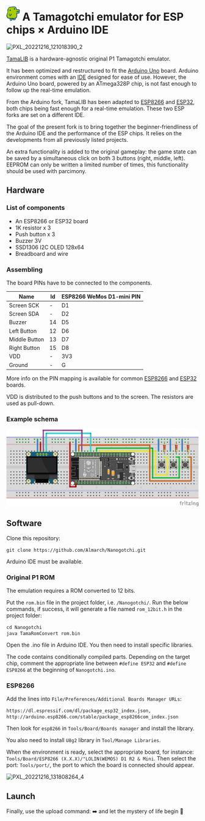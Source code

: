 # <img src="https://github.com/Almarch/tamaR/blob/main/inst/www/icon.png" alt="TaMaGoTcHi" width="35"/> A Tamagotchi emulator for ESP chips × Arduino IDE

![PXL_20221216_121018390_2](https://user-images.githubusercontent.com/13364928/208096173-751cd1a7-0d5d-4028-bfaf-60bac058f4a5.jpg)

[TamaLIB](https://github.com/jcrona/tamalib) is a hardware-agnostic original P1 Tamagotchi emulator.

It has been optimized and restructured to fit the [Arduino Uno](https://github.com/GaryZ88/ArduinoGotchi) board. Arduino environment comes with an [IDE](https://www.arduino.cc/en/software) designed for ease of use. However, the Arduino Uno board, powered by an ATmega328P chip, is not fast enough to follow up the real-time emulation.

From the Arduino fork, TamaLIB has been adapted to [ESP8266](https://github.com/anabolyc/Tamagotchi) and [ESP32](https://github.com/RBEGamer/TamagotchiESP32), both chips being fast enough for a real-time emulation. These two ESP forks are set on a different IDE.

The goal of the present fork is to bring together the beginner-friendliness of the Arduino IDE and the performance of the ESP chips. It relies on the developments from all previously listed projects.

An extra functionality is added to the original gameplay: the game state can be saved by a simultaneous click on both 3 buttons (right, middle, left). EEPROM can only be written a limited number of times, this functionality should be used with parcimony.

## Hardware

### List of components

  - An ESP8266 or ESP32 board
  - 1K resistor x 3
  - Push button x 3
  - Buzzer 3V
  - SSD1306 I2C OLED 128x64
  - Breadboard and wire

### Assembling

The board PINs have to be connected to the components.

| Name           | Id   | ESP8266 WeMos D1-mini PIN |
|----------------|------|------|
| Screen SCK     | -    | D1   |
| Screen SDA     | -    | D2   |
| Buzzer         | 14   | D5   |
| Left Button    | 12   | D6   |
| Middle Button  | 13   | D7   |
| Right Button   | 15   | D8   |
| VDD            | -    | 3V3  |
| Ground         | -    | G    |

More info on the PIN mapping is available for common [ESP8266](https://randomnerdtutorials.com/esp8266-pinout-reference-gpios/) and [ESP32](https://randomnerdtutorials.com/esp32-pinout-reference-gpios/) boards.

VDD is distributed to the push buttons and to the screen. The resistors are used as pull-down.

### Example schema

![esp32_schema](https://github.com/RBEGamer/TamagotchiESP32/blob/main/hardware/TamagotchiESP32_schematic_Steckplatine.png)

## Software

Clone this repository:
```
git clone https://github.com/Almarch/Nanogotchi.git
```

Arduino IDE must be available.

### Original P1 ROM

The emulation requires a ROM converted to 12 bits.

Put the `rom.bin` file in the project folder, i.e. `/Nanogotchi/`. Run the below commands, if success, it will generate a file named `rom_12bit.h` in the project folder:

```
cd Nanogotchi
java TamaRomConvert rom.bin
```

Open the .ino file in Arduino IDE. You then need to install specific libraries.

The code contains conditionally compiled parts. Depending on the target chip, comment the appropriate line between `#define ESP32` and `#define ESP8266` at the beginning of `Nanogotchi.ino`.

### ESP8266

Add the lines into `File/Preferences/Additional Boards Manager URLs`:

```
https://dl.espressif.com/dl/package_esp32_index.json, http://arduino.esp8266.com/stable/package_esp8266com_index.json
```
Then look for `esp8266` in `Tools/Board/Boards manager` and install the library.

You also need to install `U8g2` library in `Tool/Manage Libraries`.

When the environment is ready, select the appropriate board, for instance: `Tools/Board/ESP8266 (X.X.X)/"LOLIN(WEMOS) D1 R2 & Mini`.
Then select the port: `Tools/port/`, the port to which the board is connected should appear.

![PXL_20221216_131808264_4](https://user-images.githubusercontent.com/13364928/208108606-a6d87cba-38c4-466b-8830-3f7be8aa5aea.jpg)

## Launch

Finally, use the upload command: ➡️ and let the mystery of life begin  👾
